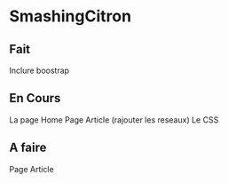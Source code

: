 # SmashingCitron

## Fait 
Inclure boostrap

## En Cours
La page Home 
Page Article (rajouter les reseaux)
Le CSS 

## A faire 
Page Article 

